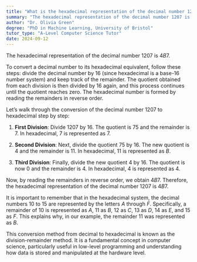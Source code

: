 ```yaml
---
title: "What is the hexadecimal representation of the decimal number 1207?"
summary: "The hexadecimal representation of the decimal number 1207 is 4B7."
author: "Dr. Olivia Green"
degree: "PhD in Machine Learning, University of Bristol"
tutor_type: "A-Level Computer Science Tutor"
date: 2024-09-12
---
```


The hexadecimal representation of the decimal number $1207$ is $4B7$.

To convert a decimal number to its hexadecimal equivalent, follow these steps: divide the decimal number by $16$ (since hexadecimal is a base-16 number system) and keep track of the remainder. The quotient obtained from each division is then divided by $16$ again, and this process continues until the quotient reaches zero. The hexadecimal number is formed by reading the remainders in reverse order.

Let’s walk through the conversion of the decimal number $1207$ to hexadecimal step by step:

1. **First Division**: Divide $1207$ by $16$. The quotient is $75$ and the remainder is $7$. In hexadecimal, $7$ is represented as $7$.

2. **Second Division**: Next, divide the quotient $75$ by $16$. The new quotient is $4$ and the remainder is $11$. In hexadecimal, $11$ is represented as $B$.

3. **Third Division**: Finally, divide the new quotient $4$ by $16$. The quotient is now $0$ and the remainder is $4$. In hexadecimal, $4$ is represented as $4$.

Now, by reading the remainders in reverse order, we obtain $4B7$. Therefore, the hexadecimal representation of the decimal number $1207$ is $4B7$.

It is important to remember that in the hexadecimal system, the decimal numbers $10$ to $15$ are represented by the letters $A$ through $F$. Specifically, a remainder of $10$ is represented as $A$, $11$ as $B$, $12$ as $C$, $13$ as $D$, $14$ as $E$, and $15$ as $F$. This explains why, in our example, the remainder $11$ was represented as $B$.

This conversion method from decimal to hexadecimal is known as the division-remainder method. It is a fundamental concept in computer science, particularly useful in low-level programming and understanding how data is stored and manipulated at the hardware level.
    
